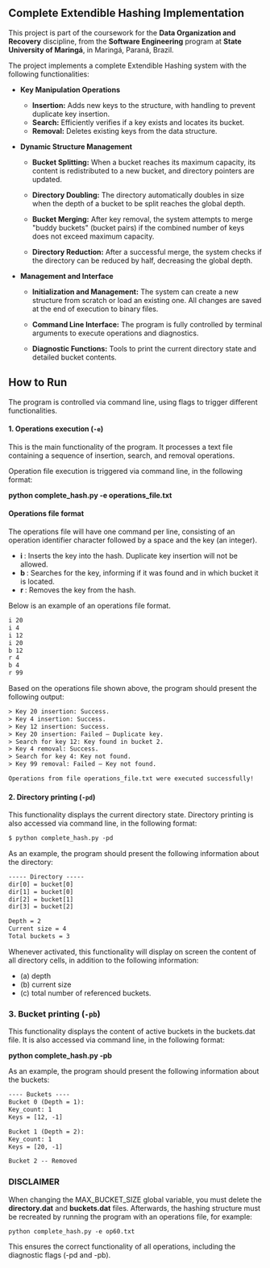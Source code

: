 ## Complete Extendible Hashing Implementation

This project is part of the coursework for the **Data Organization and Recovery** discipline, from the **Software Engineering** program at **State University of Maringá**, in Maringá, Paraná, Brazil.

The project implements a complete Extendible Hashing system with the following functionalities:

* **Key Manipulation Operations**
    * **Insertion:** Adds new keys to the structure, with handling to prevent duplicate key insertion.
    * **Search:** Efficiently verifies if a key exists and locates its bucket.
    * **Removal:** Deletes existing keys from the data structure.

* **Dynamic Structure Management**
    * **Bucket Splitting:** When a bucket reaches its maximum capacity, its content is redistributed to a new bucket, and directory pointers are updated.

    * **Directory Doubling:** The directory automatically doubles in size when the depth of a bucket to be split reaches the global depth.

    * **Bucket Merging:** After key removal, the system attempts to merge "buddy buckets" (bucket pairs) if the combined number of keys does not exceed maximum capacity.

    * **Directory Reduction:** After a successful merge, the system checks if the directory can be reduced by half, decreasing the global depth.

* **Management and Interface**
    * **Initialization and Management:** The system can create a new structure from scratch or load an existing one. All changes are saved at the end of execution to binary files.

    * **Command Line Interface:** The program is fully controlled by terminal arguments to execute operations and diagnostics.

    * **Diagnostic Functions:** Tools to print the current directory state and detailed bucket contents.

## How to Run

The program is controlled via command line, using flags to trigger different functionalities.

#### 1. Operations execution (`-e`)
This is the main functionality of the program. It processes a text file containing a sequence of insertion, search, and removal operations.

Operation file execution is triggered via command line, in the following format:

**python complete_hash.py -e operations_file.txt**

#### Operations file format    
The operations file will have one command per line, consisting of an operation identifier character followed by a space and the key (an integer).
- **i <key>**: Inserts the key into the hash. Duplicate key insertion will not be allowed.
- **b <key>**: Searches for the key, informing if it was found and in which bucket it is located.
- **r <key>**: Removes the key from the hash.

Below is an example of an operations file format.
```txt
i 20
i 4
i 12
i 20
b 12
r 4
b 4
r 99
```

Based on the operations file shown above, the program should present the following output:

```txt 
> Key 20 insertion: Success. 
> Key 4 insertion: Success.
> Key 12 insertion: Success. 
> Key 20 insertion: Failed – Duplicate key.
> Search for key 12: Key found in bucket 2.
> Key 4 removal: Success.
> Search for key 4: Key not found.
> Key 99 removal: Failed – Key not found.

Operations from file operations_file.txt were executed successfully!
```

#### 2. Directory printing (`-pd`)
This functionality displays the current directory state. Directory printing is also accessed via command line, in the following format:

```txt
$ python complete_hash.py -pd
```

As an example, the program should present the following information about the directory:
```txt
----- Directory -----
dir[0] = bucket[0]
dir[1] = bucket[0]
dir[2] = bucket[1]
dir[3] = bucket[2]

Depth = 2
Current size = 4
Total buckets = 3
```

Whenever activated, this functionality will display on screen the content of all directory cells, in addition to the following information: 
- (a) depth
- (b) current size
- (c) total number of referenced buckets.

### 3. Bucket printing (`-pb`)
This functionality displays the content of active buckets in the buckets.dat file. It is also accessed via command line, in the following format:

**python complete_hash.py -pb**

As an example, the program should present the following information about the buckets:
```txt
---- Buckets ----
Bucket 0 (Depth = 1):
Key_count: 1
Keys = [12, -1]

Bucket 1 (Depth = 2):
Key_count: 1
Keys = [20, -1]

Bucket 2 -- Removed
```

### DISCLAIMER
When changing the MAX_BUCKET_SIZE global variable, you must delete the **directory.dat** and **buckets.dat** files. Afterwards, the hashing structure must be recreated by running the program with an operations file, for example: 

```txt
python complete_hash.py -e op60.txt
```

This ensures the correct functionality of all operations, including the diagnostic flags (-pd and -pb).